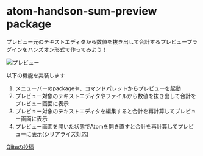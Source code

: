 # atom-handson-sum-preview package

プレビュー元のテキストエディタから数値を抜き出して合計するプレビュープラグインをハンズオン形式で作ってみよう！

![プレビュー](https://qiita-image-store.s3.amazonaws.com/0/16039/2a9c91ea-8c09-49f2-6d87-2d9c0dccf3d2.gif)

以下の機能を実装します

1. メニューバーのpackageや、コマンドパレットからプレビューを起動
2. プレビュー対象のテキストエディタやファイルから数値を抜き出して合計をプレビュー画面に表示
3. プレビュー対象のテキストエディタを編集すると合計を再計算してプレビュー画面に表示
4. プレビュー画面を開いた状態でAtomを開き直すと合計を再計算してプレビューに表示(シリアライズ対応)

[Qiitaの投稿](http://qiita.com/geek_duck/items/654919124d24fa74a0d3)